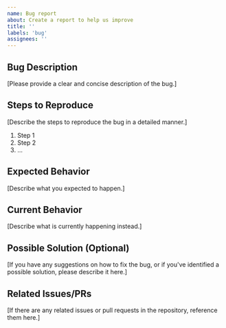 ```yaml
---
name: Bug report
about: Create a report to help us improve
title: ''
labels: 'bug'
assignees: ''
---
```


## Bug Description

[Please provide a clear and concise description of the bug.]

## Steps to Reproduce

[Describe the steps to reproduce the bug in a detailed manner.]

1. Step 1
2. Step 2
3. ...

## Expected Behavior

[Describe what you expected to happen.]

## Current Behavior

[Describe what is currently happening instead.]

## Possible Solution (Optional)

[If you have any suggestions on how to fix the bug, or if you've identified a possible solution, please describe it here.]

## Related Issues/PRs

[If there are any related issues or pull requests in the repository, reference them here.]
